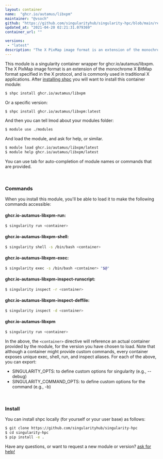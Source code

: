 ```yaml
---
layout: container
name:  "ghcr.io/autamus/libxpm"
maintainer: "@vsoch"
github: "https://github.com/singularityhub/singularity-hpc/blob/main/registry/ghcr.io/autamus/libxpm/container.yaml"
updated_at: "2021-04-20 02:21:31.079369"
container_url: ""

versions:
 - "latest"
description: "The X PixMap image format is an extension of the monochrome X BitMap format specified in the X protocol, and is commonly used in traditional X applications."
---
```


This module is a singularity container wrapper for ghcr.io/autamus/libxpm.
The X PixMap image format is an extension of the monochrome X BitMap format specified in the X protocol, and is commonly used in traditional X applications.
After [installing shpc](#install) you will want to install this container module:

```bash
$ shpc install ghcr.io/autamus/libxpm
```

Or a specific version:

```bash
$ shpc install ghcr.io/autamus/libxpm:latest
```

And then you can tell lmod about your modules folder:

```bash
$ module use ./modules
```

And load the module, and ask for help, or similar.

```bash
$ module load ghcr.io/autamus/libxpm/latest
$ module help ghcr.io/autamus/libxpm/latest
```

You can use tab for auto-completion of module names or commands that are provided.

<br>

### Commands

When you install this module, you'll be able to load it to make the following commands accessible:

#### ghcr.io-autamus-libxpm-run:

```bash
$ singularity run <container>
```

#### ghcr.io-autamus-libxpm-shell:

```bash
$ singularity shell -s /bin/bash <container>
```

#### ghcr.io-autamus-libxpm-exec:

```bash
$ singularity exec -s /bin/bash <container> "$@"
```

#### ghcr.io-autamus-libxpm-inspect-runscript:

```bash
$ singularity inspect -r <container>
```

#### ghcr.io-autamus-libxpm-inspect-deffile:

```bash
$ singularity inspect -d <container>
```



#### ghcr.io-autamus-libxpm

```bash
$ singularity run <container>
```


In the above, the `<container>` directive will reference an actual container provided
by the module, for the version you have chosen to load. Note that although a container
might provide custom commands, every container exposes unique exec, shell, run, and
inspect aliases. For each of the above, you can export:

 - SINGULARITY_OPTS: to define custom options for singularity (e.g., --debug)
 - SINGULARITY_COMMAND_OPTS: to define custom options for the command (e.g., -b)

<br>
  
### Install

You can install shpc locally (for yourself or your user base) as follows:

```bash
$ git clone https://github.com/singularityhub/singularity-hpc
$ cd singularity-hpc
$ pip install -e .
```

Have any questions, or want to request a new module or version? [ask for help!](https://github.com/singularityhub/singularity-hpc/issues)